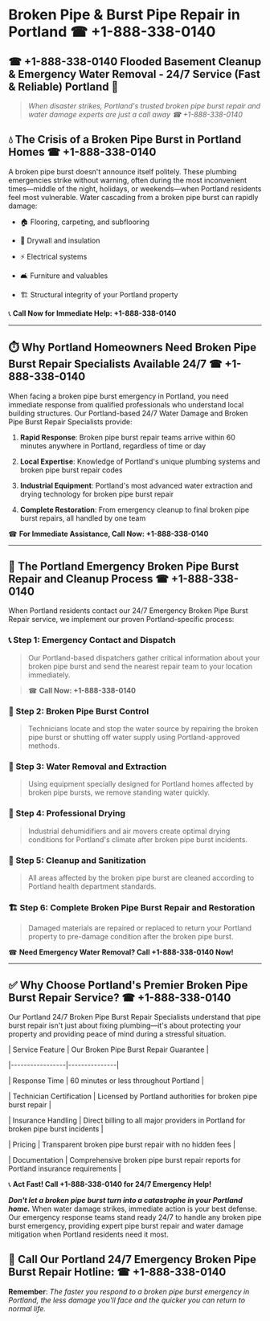 # Broken Pipe & Burst Pipe Repair in Portland ☎ +1-888-338-0140  
## ☎ +1-888-338-0140 Flooded Basement Cleanup & Emergency Water Removal - 24/7 Service (Fast & Reliable) Portland 🚨  

> *When disaster strikes, Portland's trusted broken pipe burst repair and water damage experts are just a call away ☎ +1-888-338-0140*  

## 💧 The Crisis of a Broken Pipe Burst in Portland Homes ☎ +1-888-338-0140  

A broken pipe burst doesn't announce itself politely. These plumbing emergencies strike without warning, often during the most inconvenient times—middle of the night, holidays, or weekends—when Portland residents feel most vulnerable. Water cascading from a broken pipe burst can rapidly damage:  

* 🏠 Flooring, carpeting, and subflooring  
* 🧱 Drywall and insulation  
* ⚡ Electrical systems  
* 🛋️ Furniture and valuables  
* 🏗️ Structural integrity of your Portland property  

📞 **Call Now for Immediate Help: +1-888-338-0140**  

---  

## ⏱️ Why Portland Homeowners Need Broken Pipe Burst Repair Specialists Available 24/7 ☎ +1-888-338-0140  

When facing a broken pipe burst emergency in Portland, you need immediate response from qualified professionals who understand local building structures. Our Portland-based 24/7 Water Damage and Broken Pipe Burst Repair Specialists provide:  

1. **Rapid Response**: Broken pipe burst repair teams arrive within 60 minutes anywhere in Portland, regardless of time or day  
2. **Local Expertise**: Knowledge of Portland's unique plumbing systems and broken pipe burst repair codes  
3. **Industrial Equipment**: Portland's most advanced water extraction and drying technology for broken pipe burst repair  
4. **Complete Restoration**: From emergency cleanup to final broken pipe burst repairs, all handled by one team  

☎ **For Immediate Assistance, Call Now: +1-888-338-0140**  

---  

## 🔧 The Portland Emergency Broken Pipe Burst Repair and Cleanup Process ☎ +1-888-338-0140  

When Portland residents contact our 24/7 Emergency Broken Pipe Burst Repair service, we implement our proven Portland-specific process:  

### 📞 Step 1: Emergency Contact and Dispatch  
> Our Portland-based dispatchers gather critical information about your broken pipe burst and send the nearest repair team to your location immediately.  
> ☎ **Call Now: +1-888-338-0140**  

### 🚿 Step 2: Broken Pipe Burst Control  
> Technicians locate and stop the water source by repairing the broken pipe burst or shutting off water supply using Portland-approved methods.  

### 🌊 Step 3: Water Removal and Extraction  
> Using equipment specially designed for Portland homes affected by broken pipe bursts, we remove standing water quickly.  

### 💨 Step 4: Professional Drying  
> Industrial dehumidifiers and air movers create optimal drying conditions for Portland's climate after broken pipe burst incidents.  

### 🧼 Step 5: Cleanup and Sanitization  
> All areas affected by the broken pipe burst are cleaned according to Portland health department standards.  

### 🏗️ Step 6: Complete Broken Pipe Burst Repair and Restoration  
> Damaged materials are repaired or replaced to return your Portland property to pre-damage condition after the broken pipe burst.  

☎ **Need Emergency Water Removal? Call +1-888-338-0140 Now!**  

---  

## ✅ Why Choose Portland's Premier Broken Pipe Burst Repair Service? ☎ +1-888-338-0140  

Our Portland 24/7 Broken Pipe Burst Repair Specialists understand that pipe burst repair isn't just about fixing plumbing—it's about protecting your property and providing peace of mind during a stressful situation.  

| Service Feature | Our Broken Pipe Burst Repair Guarantee |  
|-----------------|---------------|  
| Response Time | 60 minutes or less throughout Portland |  
| Technician Certification | Licensed by Portland authorities for broken pipe burst repair |  
| Insurance Handling | Direct billing to all major providers in Portland for broken pipe burst incidents |  
| Pricing | Transparent broken pipe burst repair with no hidden fees |  
| Documentation | Comprehensive broken pipe burst repair reports for Portland insurance requirements |  

📞 **Act Fast! Call +1-888-338-0140 for 24/7 Emergency Help!**  

***Don't let a broken pipe burst turn into a catastrophe in your Portland home.*** When water damage strikes, immediate action is your best defense. Our emergency response teams stand ready 24/7 to handle any broken pipe burst emergency, providing expert pipe burst repair and water damage mitigation when Portland residents need it most.  

## 📱 Call Our Portland 24/7 Emergency Broken Pipe Burst Repair Hotline: ☎ +1-888-338-0140  

**Remember**: *The faster you respond to a broken pipe burst emergency in Portland, the less damage you'll face and the quicker you can return to normal life.*